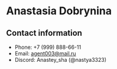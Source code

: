 # Anastasia Dobrynina  

## Contact information
* Phone: +7 (999) 888-66-11
* Email: agent003@mail.ru
* Discord: Anastey_sha (@nastya3323)